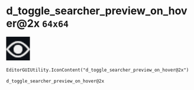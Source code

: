 # d_toggle_searcher_preview_on_hover@2x `64x64`
<img src="/img/d_toggle_searcher_preview_on_hover.png" width=64 height=64>

``` CSharp
EditorGUIUtility.IconContent("d_toggle_searcher_preview_on_hover@2x")
```
```
d_toggle_searcher_preview_on_hover@2x
```
